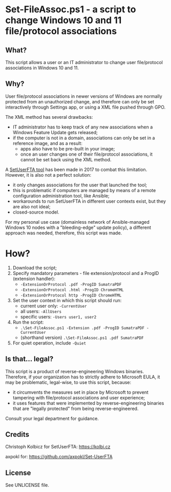 # Set-FileAssoc.ps1 - a script to change Windows 10 and 11 file/protocol associations


## What?
This script allows a user or an IT administrator to change user file/protocol associations in Windows 10 and 11.

## Why?
User file/protocol associations in newer versions of Windows are normally protected from an unauthorized change, and therefore can only be set interactively through Settings app, or using a XML file pushed through GPO.

The XML method has several drawbacks:
- IT administrator has to keep track of any new associations when a Windows Feature Update gets released;
- if the computer is not in a domain, associations can only be set in a reference image, and as a result:
    - apps also have to be pre-built in your image;
    - once an user changes one of their file/protocol associations, it cannot be set back using the XML method.

A [SetUserFTA tool](https://kolbi.cz/blog/2017/10/25/setuserfta-userchoice-hash-defeated-set-file-type-associations-per-user) has been made in 2017 to combat this limitation. However, it is also not a perfect solution:
- it only changes associations for the user that launched the tool;
- this is problematic if computers are managed by means of a remote configuration administration tool, like Ansible;
- workarounds to run SetUserFTA in different user contexts exist, but they are also not ideal;
- closed-source model.

For my personal use case (domainless network of Ansible-managed Windows 10 nodes with a "bleeding-edge" update policy), a different approach was needed, therefore, this script was made.

# How?
1. Download the script;
2. Specify mandatory parameters - file extension/protocol and a ProgID (extension handler):
    - `-ExtensionOrProtocol .pdf -ProgID SumatraPDF`
    - `-ExtensionOrProtocol .html -ProgID ChromeHTML`
    - `-ExtensionOrProtocol http -ProgID ChromeHTML`
3. Set the user context in which this script should run:
    - current user only: `-CurrentUser`
    - all users: `-AllUsers`
    - specific users: `-Users user1, user2`
4. Run the script:
    - `.\Set-FileAssoc.ps1 -Extension .pdf -ProgID SumatraPDF -CurrentUser`
    - (shorthand version) `.\Set-FileAssoc.ps1 .pdf SumatraPDF`
5. For quiet operation, include `-Quiet`

## Is that... legal?
This script is a product of reverse-engineering Windows binaries. Therefore, if your organization has to strictly adhere to Microsoft EULA, it may be problematic, legal-wise, to use this script, because:
- it circumvents the measures set in place by Microsoft to prevent tampering with file/protocol associations and user experience;
- it uses features that were implemented by reverse-engineering binaries that are "legally protected" from being reverse-engineered.

Consult your legal department for guidance.

## Credits
Christoph Kolbicz for SetUserFTA: https://kolbi.cz

axpokl for: https://github.com/axpokl/Set-UserFTA

## License
See UNLICENSE file.
